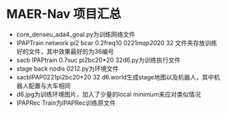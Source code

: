 # MAER-Nav 项目汇总
- core_denseu_ada4_goal.py为训练网络文件
- IPAPTrain network pi2 bcar 0.2freq10 0221*map20*20 32 文件夹存放训练好的文件，其中效果最好的为36编号
- sacb lPAPtrain 0.7suc pi2bc20*20 32d6.py为训练执行文件
- stage back nodis 0212.py为环境文件
- sacblPAP0221pi2bc20*20 32 d6.world生成stage地图以及机器人，其中机器人配置与大车相同
- d6.jpg为训练环境图片，加入了少量的local minimum来应对类似情况
- IPAPRec Train为IPAPRec训练原文件
